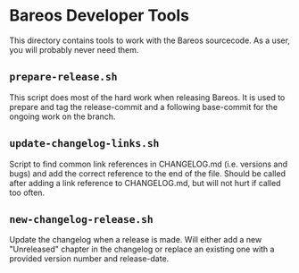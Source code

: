 # Bareos Developer Tools

This directory contains tools to work with the Bareos sourcecode. As a user, you will probably never need them.

## `prepare-release.sh`

This script does most of the hard work when releasing Bareos. It is used to prepare and tag the release-commit and a following base-commit for the ongoing work on the branch.

## `update-changelog-links.sh`

Script to find common link references in CHANGELOG.md (i.e. versions and bugs) and add the correct reference to the end of the file. Should be called after adding a link reference to CHANGELOG.md, but will not hurt if called too often.

## `new-changelog-release.sh`

Update the changelog when a release is made. Will either add a new "Unreleased" chapter in the changelog or replace an existing one with a provided version number and release-date.
